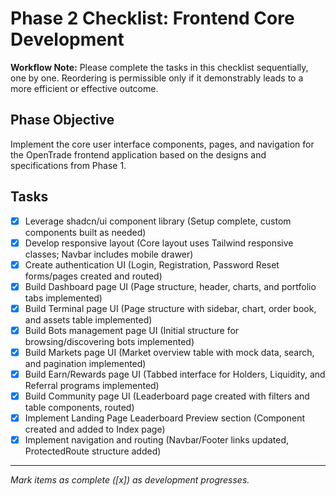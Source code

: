 # Phase 2 Checklist: Frontend Core Development

**Workflow Note:** Please complete the tasks in this checklist sequentially, one by one. Reordering is permissible only if it demonstrably leads to a more efficient or effective outcome.

## Phase Objective
Implement the core user interface components, pages, and navigation for the OpenTrade frontend application based on the designs and specifications from Phase 1.

## Tasks

*   [x] Leverage shadcn/ui component library (Setup complete, custom components built as needed)
*   [x] Develop responsive layout (Core layout uses Tailwind responsive classes; Navbar includes mobile drawer)
*   [x] Create authentication UI (Login, Registration, Password Reset forms/pages created and routed)
*   [x] Build Dashboard page UI (Page structure, header, charts, and portfolio tabs implemented)
*   [x] Build Terminal page UI (Page structure with sidebar, chart, order book, and assets table implemented)
*   [x] Build Bots management page UI (Initial structure for browsing/discovering bots implemented)
*   [x] Build Markets page UI (Market overview table with mock data, search, and pagination implemented)
*   [x] Build Earn/Rewards page UI (Tabbed interface for Holders, Liquidity, and Referral programs implemented)
*   [x] Build Community page UI (Leaderboard page created with filters and table components, routed)
*   [x] Implement Landing Page Leaderboard Preview section (Component created and added to Index page)
*   [x] Implement navigation and routing (Navbar/Footer links updated, ProtectedRoute structure added)

---
*Mark items as complete ([x]) as development progresses.*
